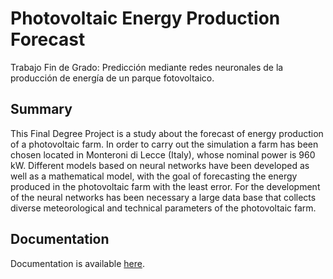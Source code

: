 # Photovoltaic Energy Production Forecast

Trabajo Fin de Grado: Predicción mediante redes neuronales de la producción de energía de un parque fotovoltaico.

## Summary

This Final Degree Project is a study about the forecast of energy production of a photovoltaic farm. In order to carry out the simulation a farm has been chosen located in Monteroni di Lecce (Italy), whose nominal power is 960 kW.
Different models based on neural networks have been developed as well as a mathematical model, with the goal of forecasting the energy produced in the photovoltaic farm with the least error. For the development of the neural networks has been necessary a large data base that collects diverse meteorological and technical parameters of the photovoltaic farm.


## Documentation

Documentation is available [here](https://ebuah.uah.es/dspace/bitstream/handle/10017/28130/TFG-Rodr%C3%ADguez-Paler-2017.pdf).

